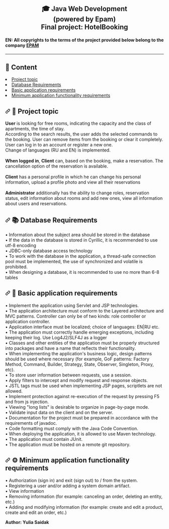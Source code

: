 <h2 align="center"> 🎓 Java Web Development <br/>(powered by Epam)<br/>Final project: HotelBooking</h2>

<h4> EN: All copyrights to the terms of the project provided below belong to the company 
<a href="https://www.epam.com/" rel="nofollow">EPAM</a></br>
</h4>
<hr align="center">

<h2> 
📑 Content
</h2>
<li><a href="#project-topic">Project topic</a></li>
<li><a href="#db-requirements">Database Requirements</a></li>
<li><a href="#basic-application-requirements">Basic application requirements</a></li>
<li><a href="#min-application-functionality-requirements">Minimum application functionality requirements</a></li>

<h2> 
<a id="user-content-project-topic" class="anchor" aria-hidden="true" href="#project-topic">
<svg class="octicon octicon-link" viewBox="0 0 16 16" version="1.1" width="16" height="16" aria-hidden="true">
<path fill-rule="evenodd" d="M7.775 3.275a.75.75 0 001.06 1.06l1.25-1.25a2 2 0 112.83 2.83l-2.5 2.5a2 2 0 01-2.83 0 .75.75 0 00-1.06 1.06 3.5 3.5 0 004.95 0l2.5-2.5a3.5 3.5 0 00-4.95-4.95l-1.25 1.25zm-4.69 9.64a2 2 0 010-2.83l2.5-2.5a2 2 0 012.83 0 .75.75 0 001.06-1.06 3.5 3.5 0 00-4.95 0l-2.5 2.5a3.5 3.5 0 004.95 4.95l1.25-1.25a.75.75 0 00-1.06-1.06l-1.25 1.25a2 2 0 01-2.83 0z"></path>
</svg></a>
🛒 Project topic
</h2>
<p>
<strong>User</strong> is looking for free rooms, indicating the capacity and the class of apartments, the time of stay.<br> According to the search results, the user adds the selected commands to the booking. User can remove items from the booking or clear it completely. User can log in to an account or register a new one. <br>
Change of languages (RU and EN) is implemented.
<br><br>
<strong>When logged in</strong>, <strong>Client</strong> can, based on the booking, make a reservation. The cancellation option of the reservation is available.<br>
<br>
<strong>Client</strong> has a personal profile in which he can change his personal information, upload a profile photo and view all their reservations
<br><br>
<strong>Administrator</strong> additionally has the ability to change roles, reservation status, edit information about rooms and add new ones, view all information about users and reservations.
</p>

<h2> 
<a id="user-content-db-requirements" class="anchor" aria-hidden="true" href="#db-requirements">
<svg class="octicon octicon-link" viewBox="0 0 16 16" version="1.1" width="16" height="16" aria-hidden="true">
<path fill-rule="evenodd" d="M7.775 3.275a.75.75 0 001.06 1.06l1.25-1.25a2 2 0 112.83 2.83l-2.5 2.5a2 2 0 01-2.83 0 .75.75 0 00-1.06 1.06 3.5 3.5 0 004.95 0l2.5-2.5a3.5 3.5 0 00-4.95-4.95l-1.25 1.25zm-4.69 9.64a2 2 0 010-2.83l2.5-2.5a2 2 0 012.83 0 .75.75 0 001.06-1.06 3.5 3.5 0 00-4.95 0l-2.5 2.5a3.5 3.5 0 004.95 4.95l1.25-1.25a.75.75 0 00-1.06-1.06l-1.25 1.25a2 2 0 01-2.83 0z"></path>
</svg></a>
📚 Database Requirements
</h2>
<p>
• Information about the subject area should be stored in the database<br>
• If the data in the database is stored in Cyrillic, it is recommended to use utf-8 encoding<br>
• JDBC-only database access technology<br>
• To work with the database in the application, a thread-safe connection pool must be implemented, the use of synchronized and volatile is prohibited.<br>
• When designing a database, it is recommended to use no more than 6-8 tables<br>
</p>

<h2> 
<a id="user-content-basic-application-requirements" class="anchor" aria-hidden="true" href="#basic-application-requirements">
<svg class="octicon octicon-link" viewBox="0 0 16 16" version="1.1" width="16" height="16" aria-hidden="true">
<path fill-rule="evenodd" d="M7.775 3.275a.75.75 0 001.06 1.06l1.25-1.25a2 2 0 112.83 2.83l-2.5 2.5a2 2 0 01-2.83 0 .75.75 0 00-1.06 1.06 3.5 3.5 0 004.95 0l2.5-2.5a3.5 3.5 0 00-4.95-4.95l-1.25 1.25zm-4.69 9.64a2 2 0 010-2.83l2.5-2.5a2 2 0 012.83 0 .75.75 0 001.06-1.06 3.5 3.5 0 00-4.95 0l-2.5 2.5a3.5 3.5 0 004.95 4.95l1.25-1.25a.75.75 0 00-1.06-1.06l-1.25 1.25a2 2 0 01-2.83 0z"></path>
</svg></a>
🗿 Basic application requirements
</h2>
<p>
• Implement the application using Servlet and JSP technologies.<br>
• The application architecture must conform to the Layered architecture and MVC patterns. Controller can only be of two kinds: role controller or application controller.<br>
• Application interface must be localized; choice of languages: EN|RU etc.<br>
• The application must correctly handle emerging exceptions, including keeping their log. Use Log4J2/SLF4J as a logger<br>
• Classes and other entities of the application must be properly structured into packages and have a name that reflects their functionality.<br>
• When implementing the application's business logic, design patterns should be used where necessary (for example, GoF patterns: Factory Method, Command, Builder, Strategy, State, Observer, Singleton, Proxy, etc).<br>
• To store user information between requests, use a session.<br>
• Apply filters to intercept and modify request and response objects.<br>
• JSTL tags must be used when implementing JSP pages, scriptlets are not allowed.<br>
• Implement protection against re-execution of the request by pressing F5 and from js injection.<br>
• Viewing "long lists" is desirable to organize in page-by-page mode.<br>
• Validate input data on the client and on the server.<br>
• Documentation for the project must be prepared in accordance with the requirements of javadoc.<br>
• Code formatting must comply with the Java Code Convention.<br>
• When deploying the application, it is allowed to use Maven technology.<br>
• The application must contain JUnit.<br>
• The application must be hosted on a remote git repository.<br>
</p>

<h2> 
<a id="user-content-min-application-functionality-requirements" class="anchor" aria-hidden="true" href="#min-application-functionality-requirements">
<svg class="octicon octicon-link" viewBox="0 0 16 16" version="1.1" width="16" height="16" aria-hidden="true">
<path fill-rule="evenodd" d="M7.775 3.275a.75.75 0 001.06 1.06l1.25-1.25a2 2 0 112.83 2.83l-2.5 2.5a2 2 0 01-2.83 0 .75.75 0 00-1.06 1.06 3.5 3.5 0 004.95 0l2.5-2.5a3.5 3.5 0 00-4.95-4.95l-1.25 1.25zm-4.69 9.64a2 2 0 010-2.83l2.5-2.5a2 2 0 012.83 0 .75.75 0 001.06-1.06 3.5 3.5 0 00-4.95 0l-2.5 2.5a3.5 3.5 0 004.95 4.95l1.25-1.25a.75.75 0 00-1.06-1.06l-1.25 1.25a2 2 0 01-2.83 0z"></path>
</svg></a>
⚙ Minimum application functionality requirements 
</h2>
<p>
• Authorization (sign in) and exit (sign out) to / from the system.<br>
• Registering a user and/or adding a system domain artifact.<br>
• View information<br>
• Removing information (for example: canceling an order, deleting an entity, etc.)<br>
• Adding and modifying information (for example: create and edit a product, create and edit an order, etc.)<br>
</p>
<strong>Author: Yulia Saidak</strong>